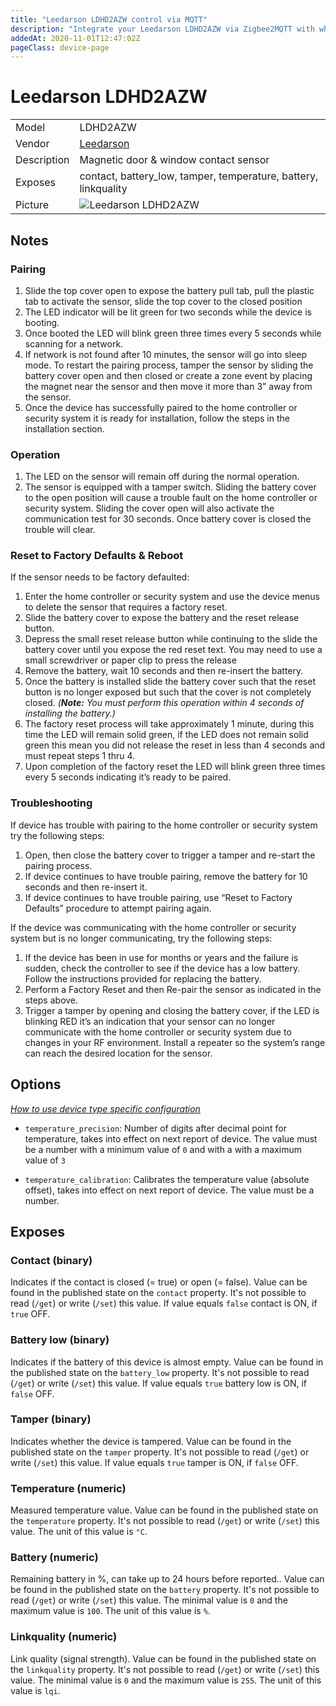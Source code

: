 ```yaml
---
title: "Leedarson LDHD2AZW control via MQTT"
description: "Integrate your Leedarson LDHD2AZW via Zigbee2MQTT with whatever smart home infrastructure you are using without the vendor's bridge or gateway."
addedAt: 2020-11-01T12:47:02Z
pageClass: device-page
---
```


<!-- !!!! -->
<!-- ATTENTION: This file is auto-generated through docgen! -->
<!-- You can only edit the "Notes"-Section between the two comment lines "Notes BEGIN" and "Notes END". -->
<!-- Do not use h1 or h2 heading within "## Notes"-Section. -->
<!-- !!!! -->

# Leedarson LDHD2AZW

|     |     |
|-----|-----|
| Model | LDHD2AZW  |
| Vendor  | [Leedarson](/supported-devices/#v=Leedarson)  |
| Description | Magnetic door & window contact sensor |
| Exposes | contact, battery_low, tamper, temperature, battery, linkquality |
| Picture | ![Leedarson LDHD2AZW](https://www.zigbee2mqtt.io/images/devices/LDHD2AZW.jpg) |


<!-- Notes BEGIN: You can edit here. Add "## Notes" headline if not already present. -->
## Notes

### Pairing

1.  Slide the top cover open to expose the battery pull tab, pull the plastic tab to activate the sensor, slide the top cover to the closed position
2.  The LED indicator will be lit green for two seconds while the device is booting.
3.  Once booted the LED will blink green three times every 5 seconds while scanning for a network.
4.  If network is not found after 10 minutes, the sensor will go into sleep mode. To restart the pairing process, tamper the sensor by sliding the battery cover open and then closed or create a zone event by placing the magnet near the sensor and then move it more than 3” away from the sensor.
5.  Once the device has successfully paired to the home controller or security system it is ready for installation, follow the steps in the installation section.

### Operation

1. The LED on the sensor will remain off during the normal operation.
2. The sensor is equipped with a tamper switch. Sliding the battery cover to the open position will cause a trouble fault on the home controller or security system. Sliding the cover open will also activate the communication test for 30 seconds. Once battery cover is closed the trouble will clear.

### Reset to Factory Defaults & Reboot

If the sensor needs to be factory defaulted:

1. Enter the home controller or security system and use the device menus to delete the sensor that requires a factory reset.
1. Slide the battery cover to expose the battery and the reset release button.
1. Depress the small reset release button while continuing to the slide the battery cover until you expose the red reset text. You may need to use a small screwdriver or paper clip to press the release
1. Remove the battery, wait 10 seconds and then re-insert the battery.
1. Once the battery is installed slide the battery cover such that the reset button is no longer exposed but such that the cover is not completely closed.
   _(**Note:** You must perform this operation within 4 seconds of installing the battery.)_
1. The factory reset process will take approximately 1 minute, during this time the LED will remain solid green, if the LED does not remain solid green this mean you did not release the reset in less than 4 seconds and must repeat steps 1 thru 4.
1. Upon completion of the factory reset the LED will blink green three times every 5 seconds indicating it’s ready to be paired.

### Troubleshooting

If device has trouble with pairing to the home controller or security system try the following steps:

1. Open, then close the battery cover to trigger a tamper and re-start the pairing process.
1. If device continues to have trouble pairing, remove the battery for 10 seconds and then re-insert it.
1. If device continues to have trouble pairing, use “Reset to Factory Defaults” procedure to attempt pairing again.

If the device was communicating with the home controller or security system but is no longer communicating, try the following steps:

1. If the device has been in use for months or years and the failure is sudden, check the controller to see if the device has a low battery. Follow the instructions provided for replacing the battery.
1. Perform a Factory Reset and then Re-pair the sensor as indicated in the steps above.
1. Trigger a tamper by opening and closing the battery cover, if the LED is blinking RED it’s an indication that your sensor can no longer communicate with the home controller or security system due to changes in your RF environment. Install a repeater so the system’s range can reach the desired location for the sensor.
<!-- Notes END: Do not edit below this line -->



## Options
*[How to use device type specific configuration](../guide/configuration/devices-groups.md#specific-device-options)*

* `temperature_precision`: Number of digits after decimal point for temperature, takes into effect on next report of device. The value must be a number with a minimum value of `0` and with a with a maximum value of `3`

* `temperature_calibration`: Calibrates the temperature value (absolute offset), takes into effect on next report of device. The value must be a number.


## Exposes

### Contact (binary)
Indicates if the contact is closed (= true) or open (= false).
Value can be found in the published state on the `contact` property.
It's not possible to read (`/get`) or write (`/set`) this value.
If value equals `false` contact is ON, if `true` OFF.

### Battery low (binary)
Indicates if the battery of this device is almost empty.
Value can be found in the published state on the `battery_low` property.
It's not possible to read (`/get`) or write (`/set`) this value.
If value equals `true` battery low is ON, if `false` OFF.

### Tamper (binary)
Indicates whether the device is tampered.
Value can be found in the published state on the `tamper` property.
It's not possible to read (`/get`) or write (`/set`) this value.
If value equals `true` tamper is ON, if `false` OFF.

### Temperature (numeric)
Measured temperature value.
Value can be found in the published state on the `temperature` property.
It's not possible to read (`/get`) or write (`/set`) this value.
The unit of this value is `°C`.

### Battery (numeric)
Remaining battery in %, can take up to 24 hours before reported..
Value can be found in the published state on the `battery` property.
It's not possible to read (`/get`) or write (`/set`) this value.
The minimal value is `0` and the maximum value is `100`.
The unit of this value is `%`.

### Linkquality (numeric)
Link quality (signal strength).
Value can be found in the published state on the `linkquality` property.
It's not possible to read (`/get`) or write (`/set`) this value.
The minimal value is `0` and the maximum value is `255`.
The unit of this value is `lqi`.

